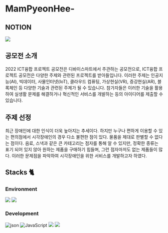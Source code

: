 # MamPyeonHee-

## NOTION
 <a href="https://lucky-termite-7c1.notion.site/428ddee634df454d9ddd462557e94e1d" target="Notion"><img src="https://img.shields.io/badge/Notion-000000?style=flat-square&logo=Notion&logoColor=white"/></a>

## 공모전 소개
2022 ICT융합 프로젝트 공모전은 디바이스마트에서 주관하는 공모전으로, ICT융합 프로젝트 공모전은 다양한 주제와 관련된 프로젝트를 받아들입니다. 이러한 주제는 인공지능(AI), 빅데이터, 사물인터넷(IoT), 클라우드 컴퓨팅, 가상현실(VR), 증강현실(AR), 블록체인 등 다양한 기술과 관련된 주제가 될 수 있습니다. 참가자들은 이러한 기술을 활용하여 실생활 문제를 해결하거나 혁신적인 서비스를 개발하는 등의 아이디어를 제출할 수 있습니다.

## 주제 선정
최근 장애인에 대한 인식이 더욱 높아지는 추세이다. 하지만 누구나 편하게 이용할 수 있는 편의점에서 시각장애인의 경우 다소 불편한 점이 있다. 물품을 제대로 판별할 수 없다는 점이다. 음료, 스낵과 같은 큰 카테고리는 점자를 통해 알 수 있지만, 정확한 종류는 표기 되어 있지 않아 원하는 제품을 구매하기 힘들며, 그런 점자마저도 없는 제품들이 많다. 이러한 문제점을 파악하여 시각장애인을 위한 서비스를 개발하고자 하였다.

## Stacks 🐈

### Environment
 <img src="https://img.shields.io/badge/Teachable Machine-007396?style=for-the-badge&logo=Teachable Machine&logoColor=blue"> <img src="https://img.shields.io/badge/Visual Studio-purple?style=for-the-badge&logo=Visual Studio&logoColor=white"> 
 
### Development
![json](https://img.shields.io/badge/-json-green?logo=json&logoColor=white)
![JavaScript](https://img.shields.io/badge/-JavaScript-yellow?logo=javascript&logoColor=white)
<img src="https://img.shields.io/badge/HTML5-E34F26?style=flat-square&logo=HTML5&logoColor=white"/></a>
<img src="https://img.shields.io/badge/CSS3-1572B6?style=flat-square&logo=CSS3&logoColor=white"/></a>

